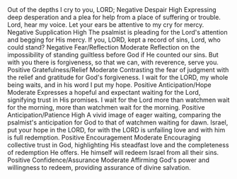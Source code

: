 <sentimentAnalysis>
    <psalm number="130">
        <verse number="1">
            <text>Out of the depths I cry to you, LORD;</text>
            <polarity>Negative</polarity>
            <emotion>Despair</emotion>
            <intensity>High</intensity>
            <context>Expressing deep desperation and a plea for help from a place of suffering or trouble.</context>
        </verse>
        <verse number="2">
            <text>Lord, hear my voice. Let your ears be attentive to my cry for mercy.</text>
            <polarity>Negative</polarity>
            <emotion>Supplication</emotion>
            <intensity>High</intensity>
            <context>The psalmist is pleading for the Lord's attention and begging for His mercy.</context>
        </verse>
        <verse number="3">
            <text>If you, LORD, kept a record of sins, Lord, who could stand?</text>
            <polarity>Negative</polarity>
            <emotion>Fear/Reflection</emotion>
            <intensity>Moderate</intensity>
            <context>Reflection on the impossibility of standing guiltless before God if He counted our sins.</context>
        </verse>
        <verse number="4">
            <text>But with you there is forgiveness, so that we can, with reverence, serve you.</text>
            <polarity>Positive</polarity>
            <emotion>Gratefulness/Relief</emotion>
            <intensity>Moderate</intensity>
            <context>Contrasting the fear of judgment with the relief and gratitude for God's forgiveness.</context>
        </verse>
        <verse number="5">
            <text>I wait for the LORD, my whole being waits, and in his word I put my hope.</text>
            <polarity>Positive</polarity>
            <emotion>Anticipation/Hope</emotion>
            <intensity>Moderate</intensity>
            <context>Expresses a hopeful and expectant waiting for the Lord, signifying trust in His promises.</context>
        </verse>
        <verse number="6">
            <text>I wait for the Lord more than watchmen wait for the morning, more than watchmen wait for the morning.</text>
            <polarity>Positive</polarity>
            <emotion>Anticipation/Patience</emotion>
            <intensity>High</intensity>
            <context>A vivid image of eager waiting, comparing the psalmist's anticipation for God to that of watchmen waiting for dawn.</context>
        </verse>
        <verse number="7">
            <text>Israel, put your hope in the LORD, for with the LORD is unfailing love and with him is full redemption.</text>
            <polarity>Positive</polarity>
            <emotion>Encouragement</emotion>
            <intensity>Moderate</intensity>
            <context>Encouraging collective trust in God, highlighting His steadfast love and the completeness of redemption He offers.</context>
        </verse>
        <verse number="8">
            <text>He himself will redeem Israel from all their sins.</text>
            <polarity>Positive</polarity>
            <emotion>Confidence/Assurance</emotion>
            <intensity>Moderate</intensity>
            <context>Affirming God's power and willingness to redeem, providing assurance of divine salvation.</context>
        </verse>
    </psalm>
</sentimentAnalysis>